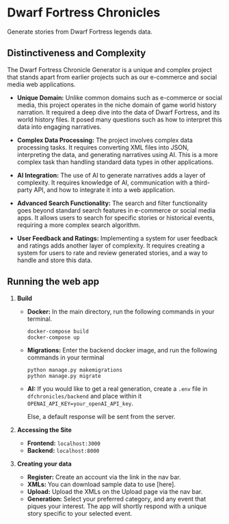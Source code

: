 # Dwarf Fortress Chronicles

Generate stories from Dwarf Fortress legends data.

## Distinctiveness and Complexity

The Dwarf Fortress Chronicle Generator is a unique and complex project that stands apart from earlier projects such as our e-commerce and social media web applications.

- **Unique Domain:** Unlike common domains such as e-commerce or social media, this project operates in the niche domain of game world history narration. It required a deep dive into the data of Dwarf Fortress, and its world history files. It posed many questions such as how to interpret this data into engaging narratives.

- **Complex Data Processing:** The project involves complex data processing tasks. It requires converting XML files into JSON, interpreting the data, and generating narratives using AI. This is a more complex task than handling standard data types in other applications.

- **AI Integration:** The use of AI to generate narratives adds a layer of complexity. It requires knowledge of AI, communication with a third-party API, and how to integrate it into a web application.

- **Advanced Search Functionality:** The search and filter functionality goes beyond standard search features in e-commerce or social media apps. It allows users to search for specific stories or historical events, requiring a more complex search algorithm.

- **User Feedback and Ratings:** Implementing a system for user feedback and ratings adds another layer of complexity. It requires creating a system for users to rate and review generated stories, and a way to handle and store this data.

## Running the web app

1. **Build**

   - **Docker:** In the main directory, run the following commands in your terminal.

     ```
     docker-compose build
     docker-compose up
     ```

   - **Migrations:** Enter the backend docker image, and run the following commands in your terminal

     ```
     python manage.py makemigrations
     python manage.py migrate
     ```

   - **AI:** If you would like to get a real generation, create a `.env` file in `dfchronicles/backend` and place within it `OPENAI_API_KEY=your_openAI_API_key`.

     Else, a default response will be sent from the server.

2. **Accessing the Site**

   - **Frontend:** `localhost:3000`
   - **Backend:** `localhost:8000`

3. **Creating your data**

   - **Register:** Create an account via the link in the nav bar.
   - **XMLs:** You can download sample data to use [here].
   - **Upload:** Upload the XMLs on the Upload page via the nav bar.
   - **Generation:** Select your preferred category, and any event that piques your interest. The app will shortly respond with a unique story specific to your selected event.
